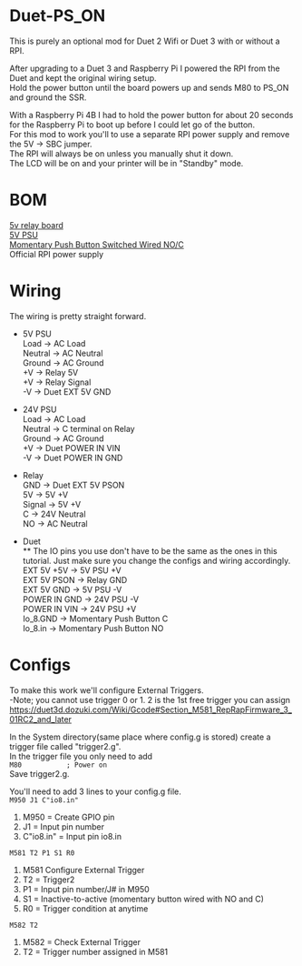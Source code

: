 # Duet-PS_ON
This is purely an optional mod for Duet 2 Wifi or Duet 3 with or without a RPI.  

After upgrading to a Duet 3 and Raspberry Pi I powered the RPI from the Duet and kept the original wiring setup.  
  Hold the power button until the board powers up and sends M80 to PS_ON and ground the SSR.  

With a Raspberry Pi 4B I had to hold the power button for about 20 seconds for the Raspberry Pi to boot up before I could let go of the button.  
For this mod to work you'll to use a separate RPI power supply and remove the 5V -> SBC jumper.  
The RPI will always be on unless you manually shut it down.  
The LCD will be on and your printer will be in "Standby" mode.  

# BOM  
[5v relay board](https://www.amazon.com/dp/B00LW15A4W/ref=cm_sw_em_r_mt_dp_N1P35HN3BCPKBMJH969X)   
[5V PSU](https://www.amazon.com/dp/B005T6UJBU/ref=cm_sw_em_r_mt_dp_H0TYRGBDHGWBVFF8ZMYS)  
[Momentary Push Button Switched Wired NO/C](https://www.aliexpress.com/item/4000094832237.html?spm=a2g0s.9042311.0.0.2be14c4daTSuak)  
Official RPI power supply  

# Wiring  
The wiring is pretty straight forward.  

* 5V PSU  
Load -> AC Load  
Neutral -> AC Neutral  
Ground -> AC Ground  
+V -> Relay 5V  
+V -> Relay Signal  
-V -> Duet EXT 5V GND  

* 24V PSU  
Load -> AC Load  
Neutral -> C terminal on Relay  
Ground -> AC Ground  
+V -> Duet POWER IN VIN  
-V -> Duet POWER IN GND  

* Relay  
GND -> Duet EXT 5V PSON  
5V -> 5V +V  
Signal -> 5V +V  
C -> 24V Neutral  
NO -> AC Neutral  

* Duet  
** The IO pins you use don't have to be the same as the ones in this tutorial. Just make sure you change the configs and wiring accordingly.    
EXT 5V +5V -> 5V PSU +V  
EXT 5V PSON -> Relay GND  
EXT 5V GND -> 5V PSU -V  
POWER IN GND -> 24V PSU -V    
POWER IN VIN -> 24V PSU +V  
Io_8.GND -> Momentary Push Button C  
Io_8.in -> Momentary Push Button NO  

# Configs  
To make this work we'll configure External Triggers.  
-Note; you cannot use trigger 0 or 1. 2 is the 1st free trigger you can assign  
https://duet3d.dozuki.com/Wiki/Gcode#Section_M581_RepRapFirmware_3_01RC2_and_later  

In the System directory(same place where config.g is stored) create a trigger file called "trigger2.g".  
In the trigger file you only need to add  
`M80           ; Power on `  
Save trigger2.g.  

You'll need to add 3 lines to your config.g file.  
`M950 J1 C"io8.in"`  
1. M950 = Create GPIO pin  
2. J1 = Input pin number  
3. C"io8.in" = Input pin io8.in  

`M581 T2 P1 S1 R0`  
1. M581 Configure External Trigger  
2. T2 = Trigger2  
3. P1 = Input pin number/J# in M950  
4. S1 = Inactive-to-active (momentary button wired with NO and C)  
5. R0 = Trigger condition at anytime  

`M582 T2`
1. M582 = Check External Trigger
2. T2 = Trigger number assigned in M581


